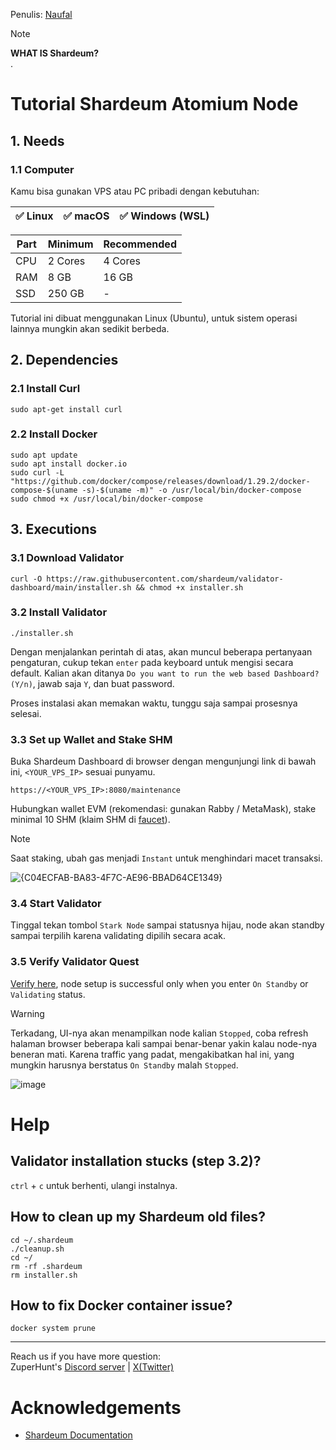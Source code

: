Penulis: [Naufal](https://x.com/0xfal)

> [!NOTE]
> **WHAT IS Shardeum?**\
> .

# Tutorial Shardeum Atomium Node

## 1. Needs

### 1.1 Computer

Kamu bisa gunakan VPS atau PC pribadi dengan kebutuhan:

| ✅ Linux | ✅ macOS | ✅ Windows (WSL) |
| ------------- | ------------- | ------------- |

| Part | Minimum | Recommended |
| ------------- | ------------- | ------------- |
| CPU | 2 Cores | 4 Cores |
| RAM | 8 GB | 16 GB |
| SSD | 250 GB | - |

Tutorial ini dibuat menggunakan Linux (Ubuntu), untuk sistem operasi lainnya mungkin akan sedikit berbeda.

## 2. Dependencies

### 2.1 Install Curl

```
sudo apt-get install curl
```

### 2.2 Install Docker

```
sudo apt update
sudo apt install docker.io
sudo curl -L "https://github.com/docker/compose/releases/download/1.29.2/docker-compose-$(uname -s)-$(uname -m)" -o /usr/local/bin/docker-compose
sudo chmod +x /usr/local/bin/docker-compose
```

## 3. Executions

### 3.1 Download Validator

```
curl -O https://raw.githubusercontent.com/shardeum/validator-dashboard/main/installer.sh && chmod +x installer.sh
```

### 3.2 Install Validator

```
./installer.sh
```
Dengan menjalankan perintah di atas, akan muncul beberapa pertanyaan pengaturan, cukup tekan `enter` pada keyboard untuk mengisi secara default.
Kalian akan ditanya `Do you want to run the web based Dashboard? (Y/n)`, jawab saja `Y`, dan buat password.

Proses instalasi akan memakan waktu, tunggu saja sampai prosesnya selesai.

### 3.3 Set up Wallet and Stake SHM

Buka Shardeum Dashboard di browser dengan mengunjungi link di bawah ini, `<YOUR_VPS_IP>` sesuai punyamu.
```
https://<YOUR_VPS_IP>:8080/maintenance
```
Hubungkan wallet EVM (rekomendasi: gunakan Rabby / MetaMask), stake minimal 10 SHM (klaim SHM di [faucet](https://docs.shardeum.org/docs/faucet/claim)).

> [!NOTE]
> Saat staking, ubah gas menjadi `Instant` untuk menghindari macet transaksi.

![{C04ECFAB-BA83-4F7C-AE96-BBAD64CE1349}](https://github.com/user-attachments/assets/304ef408-55ff-4d92-8860-44cafb2c045a)

### 3.4 Start Validator

Tinggal tekan tombol `Stark Node` sampai statusnya hijau, node akan standby sampai terpilih karena validating dipilih secara acak.

### 3.5 Verify Validator Quest

[Verify here](https://shardeum.org/incentivized-testnet/validator), node setup is successful only when you enter `On Standby` or `Validating` status.

> [!WARNING]
> Terkadang, UI-nya akan menampilkan node kalian `Stopped`, coba refresh halaman browser beberapa kali sampai benar-benar yakin kalau node-nya beneran mati.
> Karena traffic yang padat, mengakibatkan hal ini, yang mungkin harusnya berstatus `On Standby` malah `Stopped`.

![image](https://github.com/user-attachments/assets/308a395e-b482-4180-856d-dbfd888f6292)

# Help

## Validator installation stucks (step 3.2)?

`ctrl` + `c` untuk berhenti, ulangi instalnya.

## How to clean up my Shardeum old files?

```
cd ~/.shardeum
./cleanup.sh
cd ~/
rm -rf .shardeum
rm installer.sh
```

## How to fix Docker container issue?

```
docker system prune
```

---

Reach us if you have more question:\
ZuperHunt's [Discord server](https://discord.gg/ZuperHunt) | [X(Twitter)](https://twitter.com/ZuperHunt)

# Acknowledgements

* [Shardeum Documentation](https://docs.shardeum.org/docs/node/run/validator)

